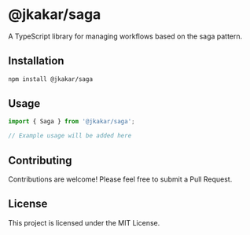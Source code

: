# @jkakar/saga

A TypeScript library for managing workflows based on the saga pattern.

## Installation

```bash
npm install @jkakar/saga
```

## Usage

```typescript
import { Saga } from '@jkakar/saga';

// Example usage will be added here
```

## Contributing

Contributions are welcome! Please feel free to submit a Pull Request.

## License

This project is licensed under the MIT License.
